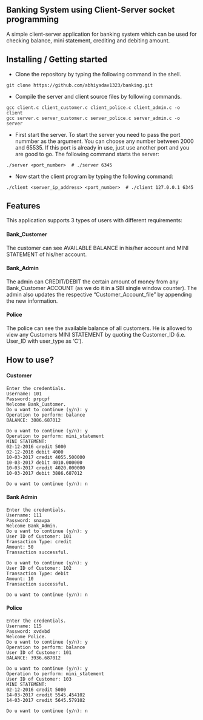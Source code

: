## Banking System using Client-Server socket programming

A simple client-server application for banking system which can be used for checking balance, mini statement, crediting and debiting amount.

## Installing / Getting started

* Clone the repository by typing the following command in the shell.
```shell
git clone https://github.com/abhiyadav1323/banking.git
```
* Compile the server and client source files by following commands.
```shell
gcc client.c client_customer.c client_police.c client_admin.c -o client
gcc server.c server_customer.c server_police.c server_admin.c -o server
```
* First start the server. To start the server you need to pass the port nummber as the argument. You can choose any number between 2000 and 65535. If this port is already in use, just use another port and you are good to go. The following command starts the server:
```shell
./server <port_number>  # ./server 6345
```
* Now start the client program by typing the following command:
```shell
./client <server_ip_address> <port_number>  # ./client 127.0.0.1 6345
```

## Features

This application supports 3 types of users with different requirements:
#### Bank_Customer
The customer can see AVAILABLE BALANCE in his/her account and MINI STATEMENT of his/her account.
#### Bank_Admin
The admin can CREDIT/DEBIT the certain amount of money from any Bank_Customer ACCOUNT (as we do it in a SBI single window counter). The admin also updates the respective “Customer_Account_file” by appending the new information. 
#### Police
The police can see the available balance of all customers. He is allowed to view any Customers MINI STATEMENT by quoting the Customer_ID (i.e. User_ID with user_type as ‘C’).

## How to use?

#### Customer
```shell
Enter the credentials.
Username: 101
Password: prpcpf
Welcome Bank_Customer.
Do u want to continue (y/n): y
Operation to perform: balance
BALANCE: 3886.687012

Do u want to continue (y/n): y
Operation to perform: mini_statement
MINI STATEMENT:
02-12-2016 credit 5000
02-12-2016 debit 4000
10-03-2017 credit 4055.500000
10-03-2017 debit 4010.000000
10-03-2017 credit 4020.000000
10-03-2017 debit 3886.687012

Do u want to continue (y/n): n
```

#### Bank Admin
```shell
Enter the credentials.
Username: 111
Password: snavpa
Welcome Bank_Admin.
Do u want to continue (y/n): y
User ID of Customer: 101
Transaction Type: credit
Amount: 50
Transaction successful.

Do u want to continue (y/n): y
User ID of Customer: 102
Transaction Type: debit
Amount: 10
Transaction successful.

Do u want to continue (y/n): n
```

#### Police
```shell
Enter the credentials.
Username: 115
Password: xvdxbd
Welcome Police.
Do u want to continue (y/n): y
Operation to perform: balance
User ID of Customer: 101
BALANCE: 3936.687012

Do u want to continue (y/n): y
Operation to perform: mini_statement
User ID of Customer: 103
MINI STATEMENT:
02-12-2016 credit 5000
14-03-2017 credit 5545.454102
14-03-2017 credit 5645.579102

Do u want to continue (y/n): n
```

